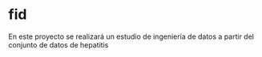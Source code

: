 # fid
En este proyecto se realizará un estudio de ingeniería de datos a partir del conjunto de datos de hepatitis
